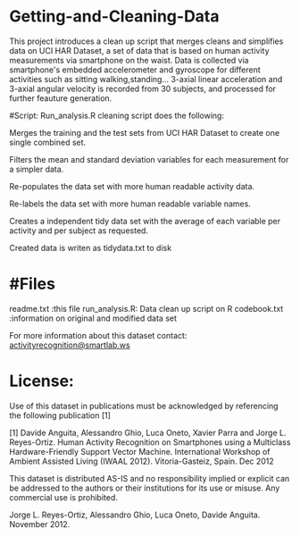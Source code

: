 # Getting-and-Cleaning-Data

This project introduces a clean up script that merges cleans and simplifies data on UCI HAR Dataset, a set of data that is based on human activity measurements via smartphone on the waist. Data is collected via smartphone's embedded accelerometer and gyroscope for different activities such as sitting walking,standing... 3-axial linear acceleration and 3-axial angular velocity is recorded from 30 subjects, and processed for further feauture generation. 

#Script:
Run_analysis.R cleaning script does the following:

Merges the training and the test sets from UCI HAR Dataset to create one single combined set.

Filters the mean and standard deviation variables for each measurement for a simpler data.

Re-populates the data set with more human readable activity data.

Re-labels the data set with more human readable variable names.

Creates a independent tidy data set with the average of each variable per activity and per subject as requested.

Created data is writen as tidydata.txt to disk

#Files
=======
readme.txt    :this file
run_analysis.R: Data clean up script on R
codebook.txt  :information on original and modified data set


For more information about this dataset contact: activityrecognition@smartlab.ws

License:
========
Use of this dataset in publications must be acknowledged by referencing the following publication [1] 

[1] Davide Anguita, Alessandro Ghio, Luca Oneto, Xavier Parra and Jorge L. Reyes-Ortiz. Human Activity Recognition on Smartphones using a Multiclass Hardware-Friendly Support Vector Machine. International Workshop of Ambient Assisted Living (IWAAL 2012). Vitoria-Gasteiz, Spain. Dec 2012

This dataset is distributed AS-IS and no responsibility implied or explicit can be addressed to the authors or their institutions for its use or misuse. Any commercial use is prohibited.

Jorge L. Reyes-Ortiz, Alessandro Ghio, Luca Oneto, Davide Anguita. November 2012.
